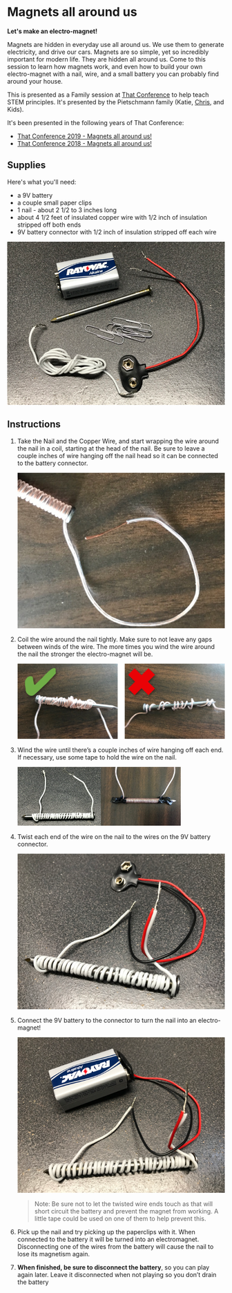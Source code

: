 # Magnets all around us

**Let's make an electro-magnet!**

Magnets are hidden in everyday use all around us. We use them to generate electricity, and drive our cars. Magnets are so simple, yet so incredibly important for modern life. They are hidden all around us. Come to this session to learn how magnets work, and even how to build your own electro-magnet with a nail, wire, and a small battery you can probably find around your house.

This is presented as a Family session at [That Conference](http://thatconference.com) to help teach STEM principles. It's presented by the Pietschmann family (Katie, [Chris](http://pietschsoft.com), and Kids).

It's been presented in the following years of That Conference:

- [That Conference 2019 - Magnets all around us!](https://www.thatconference.com/Sessions/Session/13803)
- [That Conference 2018 - Magnets all around us!](https://www.thatconference.com/sessions/session/12805)

## Supplies

Here's what you'll need:

- a 9V battery
- a couple small paper clips
- 1 nail - about 2 1/2 to 3 inches long
- about 4 1/2 feet of insulated copper wire with 1/2 inch of insulation stripped off both ends
- 9V battery connector with 1/2 inch of insulation stripped off each wire

![Supplies needed](images/2019-08-03-19-37-46.png)

## Instructions

1. Take the Nail and the Copper Wire, and start wrapping the wire around the nail in a coil, starting at the head of the nail. Be sure to leave a couple inches of wire hanging off the nail head so it can be connected to the battery connector.

    ![Wire starting to be wound around nail](images/2019-08-03-19-39-53.png)

1. Coil the wire around the nail tightly. Make sure to not leave any gaps between winds of the wire. The more times you wind the wire around the nail the stronger the electro-magnet will be.

    ![Demonstrating correct and incorrect winding of wire around nail](images/2019-08-03-19-40-29.png)

1. Wind the wire until there’s a couple inches of wire hanging off each end. If necessary, use some tape to hold the wire on the nail. 

    ![Showing the wire completely wound around nail](images/2019-08-03-19-41-11.png)

1. Twist each end of the wire on the nail to the wires on the 9V battery connector.

    ![Showing the battery connector wires twisted onto the wires of the nail](images/2019-08-03-19-41-31.png)

1.	Connect the 9V battery to the connector to turn the nail into an electro-magnet!

    ![Showing the 9V battery connected to the battery connector](images/2019-08-03-19-41-51.png)

    > Note: Be sure not to let the twisted wire ends touch as that will short circuit the battery and prevent the magnet from working. A little tape could be used on one of them to help prevent this.

1. Pick up the nail and try picking up the paperclips with it. When connected to the battery it will be turned into an electromagnet. Disconnecting one of the wires from the battery will cause the nail to lose its magnetism again.

1. **When finished, be sure to disconnect the battery**, so you can play again later. Leave it disconnected when not playing so you don’t drain the battery
